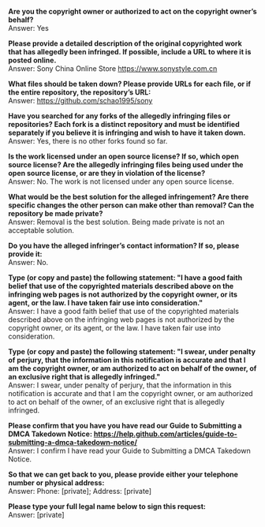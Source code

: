 **Are you the copyright owner or authorized to act on the copyright owner’s behalf?**   
Answer: Yes

**Please provide a detailed description of the original copyrighted work that has allegedly been infringed. If possible, include a URL to where it is posted online.**   
Answer: Sony China Online Store https://www.sonystyle.com.cn

**What files should be taken down? Please provide URLs for each file, or if the entire repository, the repository’s URL:**   
Answer: https://github.com/schao1995/sony

**Have you searched for any forks of the allegedly infringing files or repositories? Each fork is a distinct repository and must be identified separately if you believe it is infringing and wish to have it taken down.**   
Answer: Yes, there is no other forks found so far.

**Is the work licensed under an open source license? If so, which open source license? Are the allegedly infringing files being used under the open source license, or are they in violation of the license?**   
Answer: No. The work is not licensed under any open source license.

**What would be the best solution for the alleged infringement? Are there specific changes the other person can make other than removal? Can the repository be made private?**   
Answer: Removal is the best solution. Being made private is not an acceptable solution.

**Do you have the alleged infringer’s contact information? If so, please provide it:**  
Answer: No.

**Type (or copy and paste) the following statement: "I have a good faith belief that use of the copyrighted materials described above on the infringing web pages is not authorized by the copyright owner, or its agent, or the law. I have taken fair use into consideration."**   
Answer: I have a good faith belief that use of the copyrighted materials described above on the infringing web pages is not authorized by the copyright owner, or its agent, or the law. I have taken fair use into consideration.

**Type (or copy and paste) the following statement: "I swear, under penalty of perjury, that the information in this notification is accurate and that I am the copyright owner, or am authorized to act on behalf of the owner, of an exclusive right that is allegedly infringed."**   
Answer: I swear, under penalty of perjury, that the information in this notification is accurate and that I am the copyright owner, or am authorized to act on behalf of the owner, of an exclusive right that is allegedly infringed.

**Please confirm that you have you have read our Guide to Submitting a DMCA Takedown Notice: https://help.github.com/articles/guide-to-submitting-a-dmca-takedown-notice/**   
Answer: I confirm I have read your Guide to Submitting a DMCA Takedown Notice.

**So that we can get back to you, please provide either your telephone number or physical address:**   
Answer: Phone: [private]; Address: [private]  

**Please type your full legal name below to sign this request:**   
Answer: [private]
